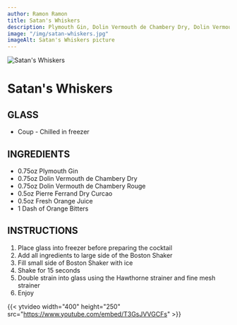 ```yaml
---
author: Ramon Ramon
title: Satan's Whiskers
description: Plymouth Gin, Dolin Vermouth de Chambery Dry, Dolin Vermouth de Chambery Rouge, Pierre Ferrand Dry Curcao, Orange Juice, Orange Bitters
image: "/img/satan-whiskers.jpg"
imageAlt: Satan's Whiskers picture
---
```


![Satan's Whiskers](/img/satan-whiskers.jpg "Picture of Satan's Whiskers")

# Satan's Whiskers

## GLASS

-   Coup - Chilled in freezer

## INGREDIENTS

-   0.75oz Plymouth Gin
-   0.75oz Dolin Vermouth de Chambery Dry
-   0.75oz Dolin Vermouth de Chambery Rouge
-   0.5oz Pierre Ferrand Dry Curcao
-   0.5oz Fresh Orange Juice
-   1 Dash of Orange Bitters

## INSTRUCTIONS

1. Place glass into freezer before preparing the cocktail
2. Add all ingredients to large side of the Boston Shaker
3. Fill small side of Boston Shaker with ice
4. Shake for 15 seconds
5. Double strain into glass using the Hawthorne strainer and fine mesh strainer
6. Enjoy

{{< ytvideo width="400" height="250" src="https://www.youtube.com/embed/T3GsJVVGCFs" >}}
